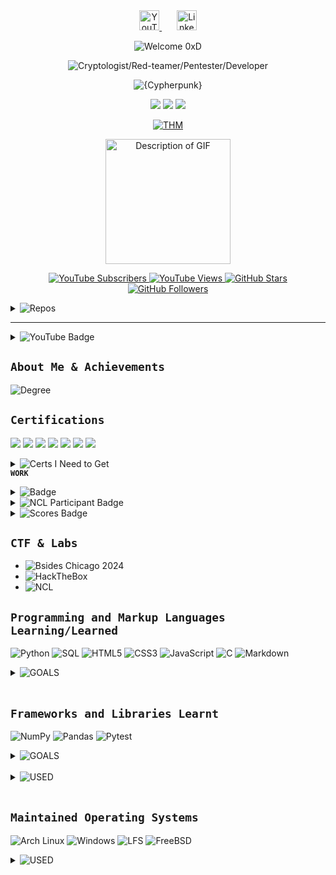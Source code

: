 <!-- Social Links -->
<p align="center" style="margin-top: 0;">
  <a href="https://www.youtube.com/@kad3n470" title="YouTube" target="_blank" rel="noopener noreferrer">
    <img width="32" alt="YouTube" src="https://i.imgur.com/qiXu7b2.png" />
  </a>
  &nbsp;&nbsp;&nbsp;&nbsp;&nbsp;
  <a href="https://www.linkedin.com/in/kaden-oberfeld/" title="LinkedIn" target="_blank" rel="noopener noreferrer">
    <img width="32" alt="LinkedIn" src="https://i.imgur.com/yRpa1dQ.png" />
  </a>
</p>

<!-- Typing SVG Headings -->
<p align="center">
  <img src="https://readme-typing-svg.demolab.com/?lines=Welcome%200xD&font=Fira%20Code&center=true&width=400&height=45&color=E040FB&pause=0&speed=30&size=28&vCenter=true" alt="Welcome 0xD"/>
</p>
<p align="center">
  <img src="https://readme-typing-svg.demolab.com/?lines=(Cryptologist%2FRed-teamer%2FPentester%2FDeveloper)&font=Fira%20Code&center=true&width=600&height=45&color=6A0DAD&pause=0&speed=50&size=22&vCenter=true" alt="Cryptologist/Red-teamer/Pentester/Developer"/>
</p>
<p align="center">
  <img src="https://readme-typing-svg.demolab.com/?lines={Cypherpunk}&font=Fira%20Code&center=true&width=600&height=45&color=4CAF50&pause=3000&speed=70&size=22&vCenter=true" alt="{Cypherpunk}"/>
</p>

<!-- GitHub Stats -->
<p align="center">
  <img src="https://github-readme-stats.vercel.app/api?username=Kad3n13&show_icons=true&theme=radical&bg_color=1F222E&title_color=7B1FA2&icon_color=4CAF50&hide_border=true"/>
  <img src="https://github-readme-stats.vercel.app/api/top-langs/?username=Kad3n13&layout=compact&theme=radical&bg_color=1F222E&title_color=6A0DAD&hide_border=true&langs_count=8"/>
  <img src="https://github-readme-streak-stats.herokuapp.com/?user=Kad3n13&theme=radical&background=1F222E&ring=6A0DAD&fire=4CAF50&currStreakNum=388E3C&sideNums=4CAF50&currStreakLabel=7B1FA2&sideLabels=6A0DAD&dates=2E7D32&hide_border=true"/>
</p>

<!-- TryHackMe Badge -->
<p align="center">
  <a href="https://tryhackme.com/p/Kad3n13">
    <img src="https://github.com/user-attachments/assets/25a106a1-1d33-487c-b37d-9b176519b4c1" alt="THM" />
  </a>
</p>


<div style="text-align:center;">
  <img 
    src="https://github.com/user-attachments/assets/5a9f2dbd-8ed3-458e-9d17-b2fed69d995f" 
    alt="Description of GIF" 
    style="max-width:100%; width: 200px; height: auto;"
  />
</div>

<!-- Social Badges -->
<p align="center">
  <a href="https://www.youtube.com/channel/UCxjgfIsIVTuHPeKE96vdKYg?sub_confirmation=1">
    <img alt="YouTube Subscribers" src="https://img.shields.io/youtube/channel/subscribers/UCxjgfIsIVTuHPeKE96vdKYg?style=for-the-badge&color=6A0DAD&labelColor=4CAF50" />
  </a>
  <a href="https://www.youtube.com/channel/UCxjgfIsIVTuHPeKE96vdKYg">
    <img alt="YouTube Views" src="https://img.shields.io/youtube/channel/views/UCxjgfIsIVTuHPeKE96vdKYg?style=for-the-badge&color=7B1FA2&labelColor=388E3C" />
  </a>
  <a href="https://github.com/Kad3n13?tab=repositories&sort=stargazers">
    <img alt="GitHub Stars" src="https://custom-icon-badges.demolab.com/github/stars/Kad3n13?color=4CAF50&style=for-the-badge&labelColor=6A0DAD&logo=star" />
  </a>
  <a href="https://github.com/Kad3n13?tab=followers">
    <img alt="GitHub Followers" src="https://custom-icon-badges.demolab.com/github/followers/Kad3n13?color=2E7D32&labelColor=4A148C&style=for-the-badge&logo=person-add&label=Follow&logoColor=white" />
  </a>
</p>
<!-- Top Open Source Projects -->
<details>
  <summary>
    <img
      alt="Repos"
      src="https://img.shields.io/badge/Repos-6A0DAD?style=for-the-badge&logo=github&logoColor=white"
      style="cursor: pointer;"
    />
  </summary>

  <p align="left" style="margin-top: 10px;">
    <a href="https://github.com/Kad3n13/AES-256-CBC-EU">
      <img width="278" src="https://denvercoder1-github-readme-stats.vercel.app/api/pin/?username=Kad3n13&repo=AES-256-CBC-EU&theme=radical&bg_color=1F222E&title_color=6A0DAD&hide_border=true&icon_color=4CAF50&show_icons=false" alt="AES-256-CBC-EU">
    </a>
    <a href="https://github.com/Kad3n13/reg-form">
      <img width="278" src="https://denvercoder1-github-readme-stats.vercel.app/api/pin/?username=Kad3n13&repo=reg-form&theme=radical&bg_color=1F222E&title_color=7B1FA2&hide_border=true&icon_color=388E3C&show_icons=false" alt="reg-form">
    </a>
    <a href="https://github.com/Kad3n13/Login-Page">
      <img width="278" src="https://denvercoder1-github-readme-stats.vercel.app/api/pin/?username=Kad3n13&repo=Login-Page&theme=radical&bg_color=1F222E&title_color=4A148C&hide_border=true&icon_color=4CAF50&show_icons=false" alt="Login-Page">
    </a>
    <a href="https://github.com/Kad3n13/VigenereCipherApp">
      <img width="278" src="https://denvercoder1-github-readme-stats.vercel.app/api/pin/?username=Kad3n13&repo=VigenereCipherApp&theme=radical&bg_color=1F222E&title_color=6A0DAD&hide_border=true&icon_color=2E7D32&show_icons=false" alt="VigenereCipherApp">
    </a>
    <a href="https://github.com/Kad3n13/Data-Project-2-">
      <img width="278" src="https://denvercoder1-github-readme-stats.vercel.app/api/pin/?username=Kad3n13&repo=Data-Project-2-&theme=radical&bg_color=1F222E&title_color=7B1FA2&hide_border=true&icon_color=4CAF50&show_icons=false" alt="Data-Project-2-">
    </a>
    <a href="https://github.com/Kad3n13/Missed_Apts">
      <img width="278" src="https://denvercoder1-github-readme-stats.vercel.app/api/pin/?username=Kad3n13&repo=Missed_Apts&theme=radical&bg_color=1F222E&title_color=4A148C&hide_border=true&icon_color=388E3C&show_icons=false" alt="Missed_Apts">
    </a>
  </p>

  <p>
    <a href="https://github.com/Kad3n13?tab=repositories&sort=stargazers" target="_blank" rel="noopener noreferrer">
      <img alt="All Repositories" title="All Repositories" src="https://custom-icon-badges.demolab.com/badge/-Click%20Here%20For%20All%20My%20Repos-1F222E?style=for-the-badge&logoColor=white&logo=repo" />
    </a>
  </p>
</details>

---

<details>
  <summary>
    <img
      src="https://img.shields.io/badge/YouTube-4CAF50?style=for-the-badge&logo=youtube&logoColor=white"
      alt="YouTube Badge"
      style="cursor: pointer;"
    />
  </summary>

  <p>
    <a href="https://www.youtube.com/watch?v=VNWjaV3UcIY" target="_blank" rel="noopener noreferrer">
      <img src="https://ytcards.demolab.com/?id=VNWjaV3UcIY&title=YouTube+Video+1&lang=en&background_color=%230d1117&title_color=%236A0DAD&stats_color=%234CAF50&max_title_lines=2&width=250&border_radius=5" alt="YouTube Video 1" />
    </a>
    <a href="https://www.youtube.com/watch?v=99-O8V6VAQU" target="_blank" rel="noopener noreferrer">
      <img src="https://ytcards.demolab.com/?id=99-O8V6VAQU&title=YouTube+Video+2&lang=en&background_color=%230d1117&title_color=%237B1FA2&stats_color=%23388E3C&max_title_lines=2&width=250&border_radius=5" alt="YouTube Video 2" />
    </a>
    <a href="https://www.youtube.com/watch?v=mS7Pr1HTc4g" target="_blank" rel="noopener noreferrer">
      <img src="https://ytcards.demolab.com/?id=mS7Pr1HTc4g&title=YouTube+Video+3&lang=en&background_color=%230d1117&title_color=%234A148C&stats_color=%234CAF50&max_title_lines=2&width=250&border_radius=5" alt="YouTube Video 3" />
    </a>
    <a href="https://www.youtube.com/watch?v=hEkhiMAWpxs" target="_blank" rel="noopener noreferrer">
      <img src="https://ytcards.demolab.com/?id=hEkhiMAWpxs&title=YouTube+Video+4&lang=en&background_color=%230d1117&title_color=%236A0DAD&stats_color=%232E7D32&max_title_lines=2&width=250&border_radius=5" alt="YouTube Video 4" />
    </a>
    <a href="https://www.youtube.com/watch?v=u7dgOaYNdy8" target="_blank" rel="noopener noreferrer">
      <img src="https://ytcards.demolab.com/?id=u7dgOaYNdy8&title=YouTube+Video+5&lang=en&background_color=%230d1117&title_color=%237B1FA2&stats_color=%234CAF50&max_title_lines=2&width=250&border_radius=5" alt="YouTube Video 5" />
    </a>
    <a href="https://www.youtube.com/watch?v=nvPbnY49NvI" target="_blank" rel="noopener noreferrer">
      <img src="https://ytcards.demolab.com/?id=nvPbnY49NvI&title=YouTube+Video+6&lang=en&background_color=%230d1117&title_color=%234A148C&stats_color=%23388E3C&max_title_lines=2&width=250&border_radius=5" alt="YouTube Video 6" />
    </a>
  </p>

  <p>
    <a href="https://www.youtube.com/@kad3n470?sub_confirmation=1" target="_blank" rel="noopener noreferrer">
      <img src="https://custom-icon-badges.demolab.com/badge/-Subscribe-6A0DAD?style=for-the-badge&logo=video&logoColor=white" alt="Subscribe Button" />
    </a>
  </p>
</details>


**`About Me & Achievements`**
<br>
---
<p> <img alt="Degree" src="https://img.shields.io/badge/Bachelor's%20in%20Cybersecurity-Expected%202028-4caf50?style=flat-square"/></p>

**`Certifications`**
<br>
---
<p>
  <img src="https://img.shields.io/badge/Google_Cybersecurity-Completed-6a0dad?style=flat-square"/>
  <img src="https://img.shields.io/badge/Google_IT_Support-Completed-6a0dad?style=flat-square"/>
  <img src="https://img.shields.io/badge/THM_SOC_L1-Completed-6a0dad?style=flat-square"/>
  <img src="https://img.shields.io/badge/THMCyber_Defense-Completed-6a0dad?style=flat-square"/>
<img src="https://img.shields.io/badge/THMWeb_Fundamentals-Completed-6a0dad?style=flat-square"/>

  <img src="https://img.shields.io/badge/TryHackMe_Red_Teaming-Completed-6a0dad?style=flat-square"/>
  <img src="https://img.shields.io/badge/Jr_Penetration_Tester-Completed-6a0dad?style=flat-square"/>

</p>
<details>
  <summary>
    <img src="https://img.shields.io/badge/Certs_I_Need_to_Get-Click_to_View-28a745?style=flat-square" alt="Certs I Need to Get" />
  </summary>
<img src="https://img.shields.io/badge/ITIL_Foundation-Pending-d73a49?style=flat-square" alt="ITIL Foundation" />
<img src="https://img.shields.io/badge/CompTIA_A%2B-Pending-d73a49?style=flat-square" alt="CompTIA A+" />
<img src="https://img.shields.io/badge/CompTIA_Data%2B-Pending-d73a49?style=flat-square" alt="CompTIA Data+" />
<img src="https://img.shields.io/badge/CompTIA_Network%2B-Pending-d73a49?style=flat-square" alt="CompTIA Network+" />
<img src="https://img.shields.io/badge/CompTIA_Security%2B-Pending-d73a49?style=flat-square" alt="CompTIA Security+" />
<img src="https://img.shields.io/badge/CompTIA_Project%2B-Pending-d73a49?style=flat-square" alt="CompTIA Project+" />
<img src="https://img.shields.io/badge/CompTIA_CySA%2B-Pending-d73a49?style=flat-square" alt="CompTIA CySA+" />
<img src="https://img.shields.io/badge/CompTIA_PenTest%2B-Pending-d73a49?style=flat-square" alt="CompTIA PenTest+" />
<img src="https://img.shields.io/badge/Network_Vuln_Assessment_Pro-Pending-d73a49?style=flat-square" alt="Network Vulnerability Assessment Pro" />
<img src="https://img.shields.io/badge/Network_Security_Pro-Pending-d73a49?style=flat-square" alt="Network Security Professional" />
<img src="https://img.shields.io/badge/Security_Analytics_Pro-Pending-d73a49?style=flat-square" alt="Security Analytics Professional" />
<img src="https://img.shields.io/badge/IT_Operations_Specialist-Pending-d73a49?style=flat-square" alt="IT Operations Specialist" />
<img src="https://img.shields.io/badge/Secure_Infrastructure_Specialist-Pending-d73a49?style=flat-square" alt="Secure Infrastructure Specialist" />
<img src="https://img.shields.io/badge/Linux_Essentials-Pending-d73a49?style=flat-square" alt="Linux Essentials" />
<img src="https://img.shields.io/badge/CCSP-Pending-d73a49?style=flat-square" alt="CCSP" />
<img src="https://img.shields.io/badge/SSCP-Pending-d73a49?style=flat-square" alt="SSCP" />



</details

**`WORK`**
<details>
  <summary>
    <img src="https://img.shields.io/badge/Goldman_Sachs_GRC_--_Concentrix_IT_Support-ff6f61?style=flat-square" alt="Badge" />
  </summary>
  
  <!-- Dropdown content goes here -->
  <ul>
    <li><strong>Concentrix (Fortune 500) – GRC Advisor II / IT Support</strong></li>
    <li>Secured over <strong>$700,000</strong> in customer assets following all protocols</li>
    <li>Used <strong>quantitative analysis</strong> to detect financial threats and patterns</li>
    <li>Worked with fraud, IT, and security teams to mitigate risk</li>
    <li>Protected sensitive data (PII, SII, GS Bank Info) while enhancing services</li>
    <li>Completed 68+ C# courses on attack defense and memory safety</li>
  </ul>
</details>

  </summary>
<details>
  <summary>
    <img src="https://img.shields.io/badge/NCL-Participant-ff6f61?style=flat-square" alt="NCL Participant Badge" />
  </summary>

  <p>I recently competed in the Experienced Students bracket of a cybersecurity competition, ranking <strong>91st out of 534 teams</strong> (top 17%), earning a <strong>Diamond rank</strong>. My team also placed <strong>Top 5 in the coached game</strong>, demonstrating strong collaboration and strategic execution.</p>

  <h3>Key Technical Achievements:</h3>
  <ul>
    <li><strong>Cryptography:</strong> Solved complex challenges using advanced password cracking and reverse engineering, showcasing expertise in encryption and decryption.</li>
    <li><strong>OSINT:</strong> Effectively gathered and analyzed public intelligence to identify critical vulnerabilities.</li>
    <li><strong>Network Traffic Analysis:</strong> Detected anomalies and potential threats through detailed monitoring and analysis.</li>
    <li><strong>Log Analysis:</strong> Ranked among top performers by extracting actionable insights from system logs for incident response.</li>
    <li><strong>Scanning & Reconnaissance:</strong> Conducted comprehensive vulnerability mapping to support exploitation strategies.</li>
    <li><strong>Digital Forensics:</strong> Recovered and analyzed digital evidence to reconstruct security incidents.</li>
    <li><strong>Web Application Exploitation:</strong> Identified and leveraged vulnerabilities to extract sensitive data.</li>
    <li><strong>Penetration Testing:</strong> Executed enumeration and exploitation techniques for privilege escalation and system compromise.</li>
  </ul>
</details>

<details>
  <summary>
    <img src="https://img.shields.io/badge/Scores-View-28a745?style=flat-square" alt="Scores Badge" />
  </summary>

  <div style="display: flex; gap: 8px; flex-wrap: nowrap;">
    <img src="https://github.com/user-attachments/assets/25fb0a50-5f20-482f-97e3-c4ca22c69fcd" alt="Score 1" style="width: 162px; height: auto;" />
    <img src="https://github.com/user-attachments/assets/d1e05933-3c74-4bec-8f33-44ca67939eb2" alt="Score 2" style="width: 162px; height: auto;" />
  </div>

</details>






**`CTF & Labs`**
<br>
---
- ![Bsides Chicago 2024](https://img.shields.io/badge/Bsides_Chicago%20-4caf50?style=for-the-badge)
- ![HackTheBox](https://img.shields.io/badge/HackTheBox-Top%201%25-6a0dad?style=for-the-badge)
- ![NCL](https://img.shields.io/badge/NCL-91st%20team%2C%201327th%20solo-388e3c?style=for-the-badge)


**`Programming and Markup Languages Learning/Learned`**
<br>
---
![Python](https://img.shields.io/badge/Python-3776AB?style=for-the-badge&logo=python&logoColor=white)
![SQL](https://img.shields.io/badge/SQL-4479A1?style=for-the-badge&logo=sqlite&logoColor=white)
![HTML5](https://img.shields.io/badge/HTML5-E34F26?style=for-the-badge&logo=html5&logoColor=white)
![CSS3](https://img.shields.io/badge/CSS3-1572B6?style=for-the-badge&logo=css3&logoColor=white)
![JavaScript](https://img.shields.io/badge/JavaScript-F7DF1E?style=for-the-badge&logo=javascript&logoColor=black)
![C](https://img.shields.io/badge/C-00599C?style=for-the-badge&logo=c&logoColor=white)
![Markdown](https://img.shields.io/badge/Markdown-000000?style=for-the-badge&logo=markdown&logoColor=white)


<details>
  <summary>
    <img src="https://img.shields.io/badge/GOALS-green" alt="GOALS" />
  </summary>
  
**`Immediate Objective's/Programming langauges`**
<br>
---
![Assembly](https://img.shields.io/badge/Assembly-grey?style=for-the-badge&logo=assembly&logoColor=white)
![C++](https://img.shields.io/badge/C++-00599C?style=for-the-badge&logo=c%2B%2B&logoColor=white)
![Rust](https://img.shields.io/badge/Rust-orange?style=for-the-badge&logo=rust&logoColor=white)
![Bash](https://img.shields.io/badge/Bash-black?style=for-the-badge&logo=gnu-bash&logoColor=white)
![C#](https://img.shields.io/badge/C%23-239120?style=for-the-badge&logo=c-sharp&logoColor=white)
![Java](https://img.shields.io/badge/Java-007396?style=for-the-badge&logo=java&logoColor=white)
![PHP](https://img.shields.io/badge/PHP-777BB4?style=for-the-badge&logo=php&logoColor=white)
</details>


<br />

**`Frameworks and Libraries Learnt`**
<br>
---
![NumPy](https://img.shields.io/badge/NumPy-013243?style=for-the-badge&logo=numpy&logoColor=white)
![Pandas](https://img.shields.io/badge/Pandas-150458?style=for-the-badge)
![Pytest](https://img.shields.io/badge/Pytest-FF6600?style=for-the-badge)

<details>
  <summary>
    <img src="https://img.shields.io/badge/GOALS-green" alt="GOALS" />
  </summary>

**`CSS Frameworks and Libraries To Learn`**
<br>
---
![Bootstrap](https://img.shields.io/badge/Bootstrap-7952B3?style=for-the-badge&logo=bootstrap&logoColor=white)
![Tailwind CSS](https://img.shields.io/badge/Tailwind_CSS-06B6D4?style=for-the-badge&logo=tailwind-css&logoColor=white)
![Bulma](https://img.shields.io/badge/Bulma-00D1B2?style=for-the-badge&logo=bulma&logoColor=white)
![Foundation](https://img.shields.io/badge/Foundation-2F353A?style=for-the-badge&logo=foundation&logoColor=white)
![Material UI](https://img.shields.io/badge/Material_UI-0081CB?style=for-the-badge&logo=mui&logoColor=white)
![Semantic UI](https://img.shields.io/badge/Semantic_UI-3B97D3?style=for-the-badge&logo=semantic-ui&logoColor=white)
![Sass](https://img.shields.io/badge/Sass-CC6699?style=for-the-badge&logo=sass&logoColor=white)
![Less](https://img.shields.io/badge/Less-1D365D?style=for-the-badge&logo=less&logoColor=white)
![PostCSS](https://img.shields.io/badge/PostCSS-DD3A0A?style=for-the-badge&logo=postcss&logoColor=white)

---

**`JSS Frameworks and Libraries to Learn`**
<br>
---
![React](https://img.shields.io/badge/React-61DAFB?style=for-the-badge&logo=react&logoColor=black)
![Vue.js](https://img.shields.io/badge/Vue.js-4FC08D?style=for-the-badge&logo=vue.js&logoColor=white)
![Angular](https://img.shields.io/badge/Angular-DD0031?style=for-the-badge&logo=angular&logoColor=white)
![Node.js](https://img.shields.io/badge/Node.js-339933?style=for-the-badge&logo=node.js&logoColor=white)
![Express.js](https://img.shields.io/badge/Express.js-000000?style=for-the-badge)
![Next.js](https://img.shields.io/badge/Next.js-000000?style=for-the-badge&logo=nextdotjs&logoColor=white)
![Svelte](https://img.shields.io/badge/Svelte-FF3E00?style=for-the-badge&logo=svelte&logoColor=white)
![Webpack](https://img.shields.io/badge/Webpack-8DD6F9?style=for-the-badge&logo=webpack&logoColor=black)
![Babel](https://img.shields.io/badge/Babel-F9DC3E?style=for-the-badge&logo=babel&logoColor=black)
![JQuery](https://img.shields.io/badge/jQuery-0769AD?style=for-the-badge&logo=jquery&logoColor=white)

---

**`C Frameworks and Libraries to Learn`**
<br>
---
![GTK](https://img.shields.io/badge/GTK-476D8C?style=for-the-badge&logo=gnome&logoColor=white)
![Qt](https://img.shields.io/badge/Qt-41CD52?style=for-the-badge&logo=qt&logoColor=white)
![libcurl](https://img.shields.io/badge/libcurl-035E9A?style=for-the-badge&logo=curl&logoColor=white)
![Glib](https://img.shields.io/badge/Glib-519ABA?style=for-the-badge&logo=gnome&logoColor=white)

---

`**C++ Frameworks and Libraries to Learn`**
<br>
---

![Qt](https://img.shields.io/badge/Qt-41CD52?style=for-the-badge&logo=qt&logoColor=white)
![Boost](https://img.shields.io/badge/Boost-00599C?style=for-the-badge&logo=boost&logoColor=white)
![Unreal Engine](https://img.shields.io/badge/Unreal_Engine-0E1128?style=for-the-badge&logo=unrealengine&logoColor=white)
![Cinder](https://img.shields.io/badge/Cinder-ED5E3F?style=for-the-badge&logo=cinder&logoColor=white)
![POCO](https://img.shields.io/badge/POCO-1E90FF?style=for-the-badge&logo=pocoproject&logoColor=white)

---

`**C# Frameworks and Libraries to Learn`**
<br>
---
![.NET](https://img.shields.io/badge/.NET-512BD4?style=for-the-badge&logo=dotnet&logoColor=white)
![ASP.NET](https://img.shields.io/badge/ASP.NET-512BD4?style=for-the-badge&logo=aspdotnet&logoColor=white)
![Unity](https://img.shields.io/badge/Unity-000000?style=for-the-badge&logo=unity&logoColor=white)
![Xamarin](https://img.shields.io/badge/Xamarin-3498DB?style=for-the-badge&logo=xamarin&logoColor=white)
![Blazor](https://img.shields.io/badge/Blazor-512BD4?style=for-the-badge&logo=dotnet&logoColor=white)

---

`**Rust Frameworks and Libraries to Learn`**
<br>
---
![Rocket](https://img.shields.io/badge/Rocket-4E7AC7?style=for-the-badge&logo=rocket&logoColor=white)
![Actix](https://img.shields.io/badge/Actix-000000?style=for-the-badge&logo=actix&logoColor=white)
![Tokio](https://img.shields.io/badge/Tokio-0E1216?style=for-the-badge&logo=tokio&logoColor=white)
![Diesel](https://img.shields.io/badge/Diesel-000000?style=for-the-badge&logo=rust&logoColor=white)
![Serde](https://img.shields.io/badge/Serde-000000?style=for-the-badge&logo=rust&logoColor=white)

---

**`Python Frameworks and Libraries to Learn`**
<br>
---
![Django](https://img.shields.io/badge/Django-092E20?style=for-the-badge&logo=django&logoColor=white)
![Flask](https://img.shields.io/badge/Flask-000000?style=for-the-badge&logo=flask&logoColor=white)
![FastAPI](https://img.shields.io/badge/FastAPI-009688?style=for-the-badge&logo=fastapi&logoColor=white)
![Pyramid](https://img.shields.io/badge/Pyramid-000000?style=for-the-badge)
![PyTorch](https://img.shields.io/badge/PyTorch-EE4C2C?style=for-the-badge&logo=pytorch&logoColor=white)
![TensorFlow](https://img.shields.io/badge/TensorFlow-FF6F00?style=for-the-badge&logo=tensorflow&logoColor=white)

---

**`Java Frameworks and Libraries to Learn`**
<br>
---
![Spring Boot](https://img.shields.io/badge/Spring_Boot-6DB33F?style=for-the-badge&logo=spring&logoColor=white)
![Hibernate](https://img.shields.io/badge/Hibernate-59666C?style=for-the-badge&logo=hibernate&logoColor=white)
![JSF](https://img.shields.io/badge/JSF-009999?style=for-the-badge)
![Struts](https://img.shields.io/badge/Struts-007396?style=for-the-badge)
![Vaadin](https://img.shields.io/badge/Vaadin-0B6DC1?style=for-the-badge&logo=vaadin&logoColor=white)

---

**`Ruby Frameworks and Libraries to Learn`**
<br>
---
![Ruby on Rails](https://img.shields.io/badge/Ruby_on_Rails-CC0000?style=for-the-badge&logo=rubyonrails&logoColor=white)
![Sinatra](https://img.shields.io/badge/Sinatra-000000?style=for-the-badge)
![Hanami](https://img.shields.io/badge/Hanami-79B7E0?style=for-the-badge)
![Padrino](https://img.shields.io/badge/Padrino-8B0000?style=for-the-badge)
![RSpec](https://img.shields.io/badge/RSpec-CC0000?style=for-the-badge&logo=ruby&logoColor=white)

---

**`PHP Frameworks and Libraries to Learn`**
<br>
---
![Laravel](https://img.shields.io/badge/Laravel-F95347?style=for-the-badge&logo=laravel&logoColor=white)
![Symfony](https://img.shields.io/badge/Symfony-000000?style=for-the-badge&logo=symfony&logoColor=white)
![CodeIgniter](https://img.shields.io/badge/CodeIgniter-EF4223?style=for-the-badge&logo=codeigniter&logoColor=white)
![CakePHP](https://img.shields.io/badge/CakePHP-702963?style=for-the-badge&logo=cakephp&logoColor=white)
![Phalcon](https://img.shields.io/badge/Phalcon-1F334A?style=for-the-badge&logo=phalcon&logoColor=white)

</details>

</details>


</details>


<br />
<details>
  <summary>
    <img src="https://img.shields.io/badge/DB%20-003366?style=flat" alt="USED" />

  </summary>
  
**`Databases and Cloud Hosting`**
<br>
---
![GitHub Pages](https://img.shields.io/badge/GitHub_Pages-181717?style=for-the-badge&logo=github&logoColor=white)
![MongoDB](https://img.shields.io/badge/MongoDB-47A248?style=for-the-badge&logo=mongodb&logoColor=white)
![MySQL](https://img.shields.io/badge/MySQL-4479A1?style=for-the-badge&logo=mysql&logoColor=white)
![Notion](https://img.shields.io/badge/Notion-000000?style=for-the-badge)
![PostgreSQL](https://img.shields.io/badge/PostgreSQL-336791?style=for-the-badge&logo=postgresql&logoColor=white)
![SQLite](https://img.shields.io/badge/SQLite-003B57?style=for-the-badge&logo=sqlite&logoColor=white)
</details>
<br />

**`Maintained Operating Systems`**
<br>
---
![Arch Linux](https://img.shields.io/badge/Arch_Linux-1793D1?style=for-the-badge&logo=arch-linux&logoColor=white)
![Windows](https://img.shields.io/badge/Windows-10/11-0078D6?style=for-the-badge&logo=windows&logoColor=white)
![LFS](https://img.shields.io/badge/Linux%20From%20Scratch-002D72?style=for-the-badge&logo=linux&logoColor=white)
![FreeBSD](https://img.shields.io/badge/FreeBSD-AB2B28?style=for-the-badge&logo=freebsd&logoColor=white)
<br />
<details>
  <summary>
    <img src="https://img.shields.io/badge/USED-800080?style=flat" alt="USED" />

  </summary>
  
**`Used Operating Systems`**
<br>
--
![Kali Linux](https://img.shields.io/badge/Kali%20Linux-557C94?style=for-the-badge&logo=kalilinux&logoColor=white)
![WSL](https://img.shields.io/badge/WSL-%F0%9F%90%A7%20%2B%20%F0%9F%AA%9F-blue?style=for-the-badge)
![Athena OS](https://img.shields.io/badge/Athena%20OS-4B0082?style=for-the-badge&logo=linux&logoColor=white)
![Gentoo](https://img.shields.io/badge/Gentoo-54487A?style=for-the-badge&logo=gentoo&logoColor=white)
![Arch Linux](https://img.shields.io/badge/Arch_Linux-1793D1?style=for-the-badge&logo=arch-linux&logoColor=white)
![Windows11/10](https://img.shields.io/badge/Windows-10/11-0078D6?style=for-the-badge&logo=windows&logoColor=white)
![LFS](https://img.shields.io/badge/Linux%20From%20Scratch-002D72?style=for-the-badge&logo=linux&logoColor=white)
![FreeBSD](https://img.shields.io/badge/FreeBSD-AB2B28?style=for-the-badge&logo=freebsd&logoColor=white)
![Ubuntu](https://img.shields.io/badge/Ubuntu-E95420?style=for-the-badge&logo=ubuntu&logoColor=white)
![Debian](https://img.shields.io/badge/Debian-A81D33?style=for-the-badge&logo=debian&logoColor=white)
</details>

